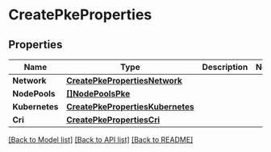 # CreatePkeProperties

## Properties
Name | Type | Description | Notes
------------ | ------------- | ------------- | -------------
**Network** | [**CreatePkePropertiesNetwork**](CreatePKEProperties_network.md) |  | 
**NodePools** | [**[]NodePoolsPke**](NodePoolsPKE.md) |  | 
**Kubernetes** | [**CreatePkePropertiesKubernetes**](CreatePKEProperties_kubernetes.md) |  | 
**Cri** | [**CreatePkePropertiesCri**](CreatePKEProperties_cri.md) |  | 

[[Back to Model list]](../README.md#documentation-for-models) [[Back to API list]](../README.md#documentation-for-api-endpoints) [[Back to README]](../README.md)


